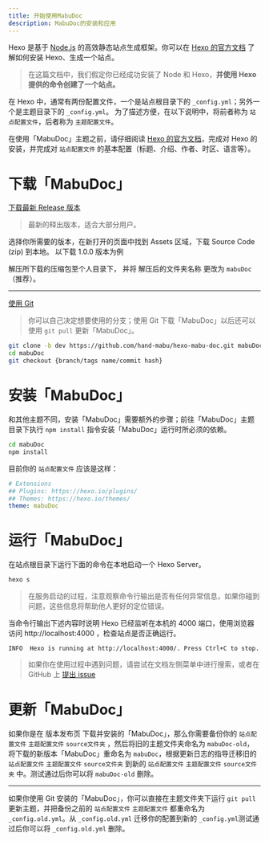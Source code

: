 ```yaml
---
title: 开始使用MabuDoc
description: MabuDoc的安装和应用
---
```


Hexo 是基于 [Node.js](https://nodejs.org/) 的高效静态站点生成框架。你可以在 [Hexo 的官方文档](https://hexo.io/zh-cn/docs/) 了解如何安装 Hexo、生成一个站点。

> 在这篇文档中，我们假定你已经成功安装了 Node 和 Hexo，**并使用 Hexo 提供的命令创建了一个站点。**

在 Hexo 中，通常有两份配置文件，一个是站点根目录下的 `_config.yml`；另外一个是主题目录下的 `_config.yml`。 为了描述方便，在以下说明中，将前者称为 `站点配置文件`，后者称为 `主题配置文件`。

在使用「MabuDoc」主题之前，请仔细阅读 [Hexo 的官方文档](https://hexo.io/zh-cn/docs/)，完成对 Hexo 的安装，并完成对 `站点配置文件` 的基本配置（标题、介绍、作者、时区、语言等）。

# 下载「MabuDoc」

[下载最新 Release 版本](https://github.com/hand-mabu/hexo-mabu-doc/releases/)

> 最新的释出版本，适合大部分用户。

选择你所需要的版本，在新打开的页面中找到 Assets 区域，下载 Source Code (zip) 到本地。
以下载 1.0.0 版本为例

解压所下载的压缩包至个人目录下， 并将 解压后的文件夹名称 更改为 `mabuDoc`（推荐）。

----

[使用 Git](https://github.com/hand-mabu/hexo-mabu-doc)

> 你可以自己决定想要使用的分支；使用 Git 下载「MabuDoc」以后还可以使用 `git pull` 更新「MabuDoc」。

```bash
git clone -b dev https://github.com/hand-mabu/hexo-mabu-doc.git mabuDoc
cd mabuDoc
git checkout {branch/tags name/commit hash}
```

# 安装「MabuDoc」

和其他主题不同，安装「MabuDoc」需要额外的步骤；前往「MabuDoc」主题目录下执行 `npm install` 指令安装「MabuDoc」运行时所必须的依赖。

```bash
cd mabuDoc
npm install
```

目前你的 `站点配置文件` 应该是这样：

```yaml
# Extensions
## Plugins: https://hexo.io/plugins/
## Themes: https://hexo.io/themes/
theme: mabuDoc
```

# 运行「MabuDoc」

在站点根目录下运行下面的命令在本地启动一个 Hexo Server。

```bash
hexo s
```

> 在服务启动的过程，注意观察命令行输出是否有任何异常信息，如果你碰到问题，这些信息将帮助他人更好的定位错误。

当命令行输出下述内容时说明 Hexo 已经监听在本机的 4000 端口，使用浏览器访问 http://localhost:4000 ，检查站点是否正确运行。

```
INFO  Hexo is running at http://localhost:4000/. Press Ctrl+C to stop.
```

> 如果你在使用过程中遇到问题，请尝试在文档左侧菜单中进行搜索，或者在 GitHub 上 [提出 issue](https://github.com/hand-mabu/hexo-mabu-doc/issues)

# 更新「MabuDoc」

如果你是在 版本发布页 下载并安装的「MabuDoc」，那么你需要备份你的 `站点配置文件` `主题配置文件` `source文件夹` ，然后将旧的主题文件夹命名为 `mabuDoc-old`，将下载的新版本「MabuDoc」重命名为 `mabuDoc`，根据更新日志的指导迁移旧的 `站点配置文件` `主题配置文件` `source文件夹` 到新的 `站点配置文件` `主题配置文件` `source文件夹` 中。测试通过后你可以将 `mabuDoc-old` 删除。

----

如果你使用 Git 安装的「MabuDoc」，你可以直接在主题文件夹下运行 `git pull` 更新主题，并把备份之前的 `站点配置文件` `主题配置文件` 都重命名为 `_config.old.yml`。从 `_config.old.yml` 迁移你的配置到新的 `_config.yml`测试通过后你可以将 `_config.old.yml` 删除。
